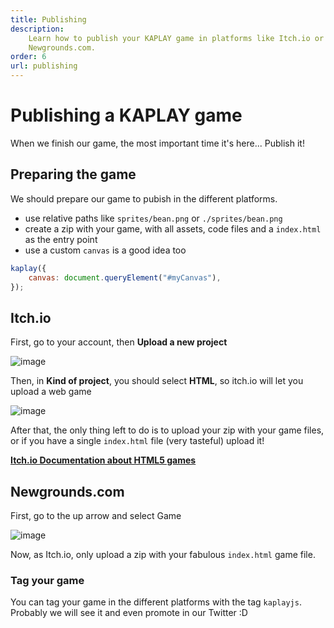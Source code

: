 ```yaml
---
title: Publishing
description:
    Learn how to publish your KAPLAY game in platforms like Itch.io or
    Newgrounds.com.
order: 6
url: publishing
---
```


# Publishing a KAPLAY game

When we finish our game, the most important time it's here... Publish it!

## Preparing the game

We should prepare our game to pubish in the different platforms.

- use relative paths like `sprites/bean.png` or `./sprites/bean.png`
- create a zip with your game, with all assets, code files and a `index.html` as
  the entry point
- use a custom `canvas` is a good idea too

```js
kaplay({
    canvas: document.queryElement("#myCanvas"),
});
```

## Itch.io

First, go to your account, then **Upload a new project**

![image](/publishing/itchio-1.png)

Then, in **Kind of project**, you should select **HTML**, so itch.io will let
you upload a web game

![image](/publishing/itchio-2.png)

After that, the only thing left to do is to upload your zip with your game
files, or if you have a single `index.html` file (very tasteful) upload it!

[**Itch.io Documentation about HTML5 games**](https://itch.io/docs/creators/html5)

## Newgrounds.com

First, go to the up arrow and select Game

![image](/publishing/newgrounds-1.png)

Now, as Itch.io, only upload a zip with your fabulous `index.html` game file.

### Tag your game

You can tag your game in the different platforms with the tag `kaplayjs`.
Probably we will see it and even promote in our Twitter :D
